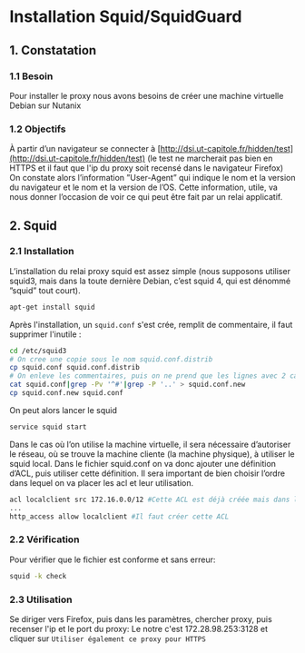 # Installation Squid/SquidGuard

## 1. Constatation

### 1.1 Besoin

Pour installer le proxy nous avons besoins de créer une machine virtuelle Debian sur Nutanix
    

### 1.2 Objectifs

À partir d’un navigateur se connecter à [http://dsi.ut-capitole.fr/hidden/test](http://dsi.ut-capitole.fr/hidden/test) (le test ne marcherait pas bien en HTTPS et il faut que l'ip du proxy soit recensé dans le navigateur Firefox) On constate alors l’information ”User-Agent” qui indique le nom et la version du navigateur et le nom et la version de l’OS. Cette information, utile, va nous donner l’occasion de voir ce qui peut être fait par un relai applicatif.

## 2. Squid

### 2.1 Installation

L’installation du relai proxy squid est assez simple (nous supposons utiliser squid3, mais dans la toute dernière Debian, c’est squid 4, qui est dénommé ”squid” tout court).

```bash
apt-get install squid
```

Après l'installation, un `squid.conf` s'est crée, remplit de commentaire, il faut supprimer l'inutile :

```bash
cd /etc/squid3
# On cree une copie sous le nom squid.conf.distrib
cp squid.conf squid.conf.distrib
# On enleve les commentaires, puis on ne prend que les lignes avec 2 caracteres
cat squid.conf|grep -Pv '^#'|grep -P '..' > squid.conf.new
cp squid.conf.new squid.conf
```
On peut alors lancer le squid
```bash
service squid start
```

Dans le cas où l’on utilise la machine virtuelle, il sera nécessaire d’autoriser le réseau, où se trouve la machine
cliente (la machine physique), à utiliser le squid local. Dans le fichier squid.conf on va donc ajouter une définition
d’ACL, puis utiliser cette définition. Il sera important de bien choisir l’ordre dans lequel on va placer les acl et
leur utilisation.

```bash
acl localclient src 172.16.0.0/12 #Cette ACL est déjà créée mais dans l'installation de squid l'ACL a pour nom localnet moi je l'ai renommée localclient (en laissant le src)
...
http_access allow localclient #Il faut créer cette ACL
```

### 2.2 Vérification

Pour vérifier que le fichier est conforme et sans erreur:

```bash
squid -k check
```

### 2.3 Utilisation

Se diriger vers Firefox, puis dans les paramètres, chercher proxy, puis recenser l'ip et le port du proxy:
Le notre c'est 172.28.98.253:3128 et cliquer sur `Utiliser également ce proxy pour HTTPS`
